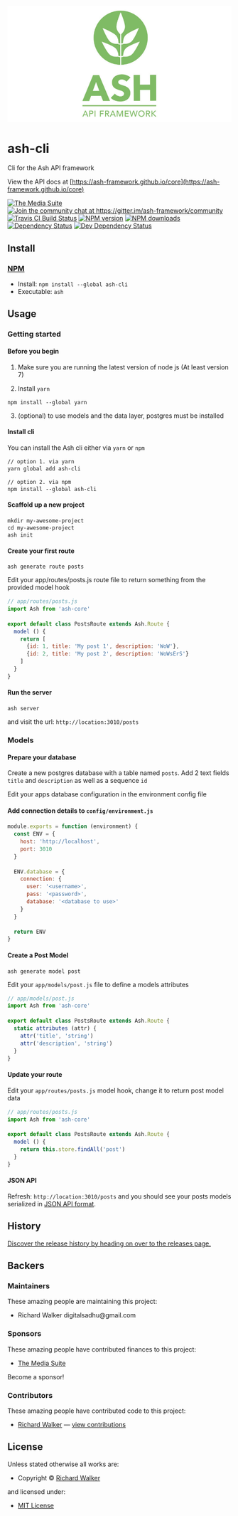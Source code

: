 ![Ash Api Framework](/logo_vertical.jpg?raw=true "Ash Api Framework")

<!-- TITLE/ -->

<h1>ash-cli</h1>

<!-- /TITLE -->


<!-- DESCRIPTION/ -->

Cli for the Ash API framework

<!-- /DESCRIPTION -->


View the API docs at [https://ash-framework.github.io/core](https://ash-framework.github.io/core)

<!-- BADGES/ -->

<span class="badge-badge"><a href="https://mediasuite.co.nz" title="The Media Suite"><img src="https://mediasuite.co.nz/ms-badge.png" alt="The Media Suite" /></a></span>
<br class="badge-separator" />
<span class="badge-badge"><a href="https://gitter.im/ash-framework/community" title="Join the community chat at https://gitter.im/ash-framework/community"><img src="https://badges.gitter.im/Join%20Chat.svg" alt="Join the community chat at https://gitter.im/ash-framework/community" /></a></span>
<span class="badge-travisci"><a href="http://travis-ci.org/ash-framework/cli" title="Check this project's build status on TravisCI"><img src="https://img.shields.io/travis/ash-framework/cli/master.svg" alt="Travis CI Build Status" /></a></span>
<span class="badge-npmversion"><a href="https://npmjs.org/package/ash-cli" title="View this project on NPM"><img src="https://img.shields.io/npm/v/ash-cli.svg" alt="NPM version" /></a></span>
<span class="badge-npmdownloads"><a href="https://npmjs.org/package/ash-cli" title="View this project on NPM"><img src="https://img.shields.io/npm/dm/ash-cli.svg" alt="NPM downloads" /></a></span>
<span class="badge-daviddm"><a href="https://david-dm.org/ash-framework/cli" title="View the status of this project's dependencies on DavidDM"><img src="https://img.shields.io/david/ash-framework/cli.svg" alt="Dependency Status" /></a></span>
<span class="badge-daviddmdev"><a href="https://david-dm.org/ash-framework/cli#info=devDependencies" title="View the status of this project's development dependencies on DavidDM"><img src="https://img.shields.io/david/dev/ash-framework/cli.svg" alt="Dev Dependency Status" /></a></span>

<!-- /BADGES -->


<!-- INSTALL/ -->

<h2>Install</h2>

<a href="https://npmjs.com" title="npm is a package manager for javascript"><h3>NPM</h3></a><ul>
<li>Install: <code>npm install --global ash-cli</code></li>
<li>Executable: <code>ash</code></li></ul>

<!-- /INSTALL -->


## Usage

### Getting started

#### Before you begin

1. Make sure you are running the latest version of node js (At least version 7)

2. Install `yarn`
```
npm install --global yarn
```

3. (optional) to use models and the data layer, postgres must be installed

#### Install cli

You can install the Ash cli either via `yarn` or `npm`

```
// option 1. via yarn
yarn global add ash-cli
```

```
// option 2. via npm
npm install --global ash-cli
```

#### Scaffold up a new project
```
mkdir my-awesome-project
cd my-awesome-project
ash init
```

#### Create your first route
```
ash generate route posts
```

Edit your app/routes/posts.js route file to return something from the provided model
hook

```js
// app/routes/posts.js
import Ash from 'ash-core'

export default class PostsRoute extends Ash.Route {
  model () {
    return [
      {id: 1, title: 'My post 1', description: 'WoW'},
      {id: 2, title: 'My post 2', description: 'WoWsErS'}
    ]
  }
}
```

#### Run the server

```
ash server
```
and visit the url: `http://location:3010/posts`

### Models

#### Prepare your database

Create a new postgres database with a table named `posts`.
Add 2 text fields `title` and `description` as well as a sequence `id`

Edit your apps database configuration in the environment config file

#### Add connection details to `config/environment.js`

```js
module.exports = function (environment) {
  const ENV = {
    host: 'http://localhost',
    port: 3010
  }

  ENV.database = {
    connection: {
      user: '<username>',
      pass: '<password>',
      database: '<database to use>'
    }
  }

  return ENV
}
```

#### Create a Post Model

```
ash generate model post
```

Edit your `app/models/post.js` file to define a models attributes

```js
// app/models/post.js
import Ash from 'ash-core'

export default class PostsRoute extends Ash.Route {
  static attributes (attr) {
    attr('title', 'string')
    attr('description', 'string')
  }
}
```

#### Update your route

Edit your `app/routes/posts.js` model hook, change it to return post model data

```js
// app/routes/posts.js
import Ash from 'ash-core'

export default class PostsRoute extends Ash.Route {
  model () {
    return this.store.findAll('post')
  }
}
```

#### JSON API

Refresh: `http://location:3010/posts` and you should see your posts models serialized in [JSON API format](http://jsonapi.org/).

<!-- HISTORY/ -->

<h2>History</h2>

<a href="https://github.com/ash-framework/cli/releases">Discover the release history by heading on over to the releases page.</a>

<!-- /HISTORY -->


<!-- BACKERS/ -->

<h2>Backers</h2>

<h3>Maintainers</h3>

These amazing people are maintaining this project:

<ul><li>Richard Walker digitalsadhu@gmail.com</li></ul>

<h3>Sponsors</h3>

These amazing people have contributed finances to this project:

<ul><li><a href="http://mediasuite.co.nz">The Media Suite</a></li></ul>

Become a sponsor!



<h3>Contributors</h3>

These amazing people have contributed code to this project:

<ul><li><a href="http://lovebeer.nz/">Richard Walker</a> — <a href="https://github.com/ash-framework/cli/commits?author=digitalsadhu" title="View the GitHub contributions of Richard Walker on repository ash-framework/cli">view contributions</a></li></ul>



<!-- /BACKERS -->


<!-- LICENSE/ -->

<h2>License</h2>

Unless stated otherwise all works are:

<ul><li>Copyright &copy; <a href="http://lovebeer.nz/">Richard Walker</a></li></ul>

and licensed under:

<ul><li><a href="http://spdx.org/licenses/MIT.html">MIT License</a></li></ul>

<!-- /LICENSE -->
